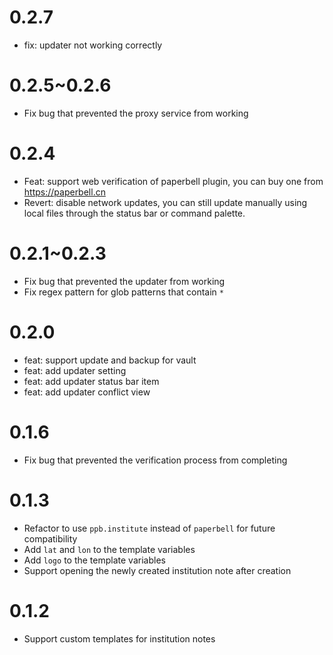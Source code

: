 # 0.2.7

- fix: updater not working correctly

# 0.2.5~0.2.6

- Fix bug that prevented the proxy service from working

# 0.2.4

- Feat: support web verification of paperbell plugin, you can buy one from https://paperbell.cn
- Revert: disable network updates, you can still update manually using local files through the status bar or command palette.


# 0.2.1~0.2.3

- Fix bug that prevented the updater from working
- Fix regex pattern for glob patterns that contain `*`

# 0.2.0

- feat: support update and backup for vault
- feat: add updater setting
- feat: add updater status bar item
- feat: add updater conflict view

# 0.1.6

- Fix bug that prevented the verification process from completing


# 0.1.3

- Refactor to use `ppb.institute` instead of `paperbell` for future compatibility
- Add `lat` and `lon` to the template variables
- Add `logo` to the template variables
- Support opening the newly created institution note after creation

# 0.1.2

- Support custom templates for institution notes
